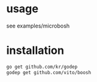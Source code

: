 # usage

see examples/microbosh

# installation

```bash
go get github.com/kr/godep
godep get github.com/vito/boosh
```
